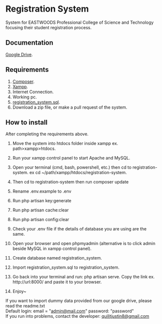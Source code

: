 # Registration System

System for EASTWOODS Professional College of Science and Technology focusing their student registration process. 

## Documentation

[Google Drive](https://drive.google.com/drive/folders/12YOnvqqusAn6V3209h8FeM3VLGDSakf1?usp=sharing).

## Requirements 

1. [Composer](https://getcomposer.org/download/).
2. [Xampp](https://www.apachefriends.org/download.html).
3. Internet Connection.
4. Working pc.
5. [registration_system.sql](https://drive.google.com/file/d/1noEGQktwrfWwcM01RtsFSio7OKQwMQx7/view?usp=sharing).
6. Download a zip file, or make a pull request of the system.

## How to install

After completing the requirements above. 

1. Move the system into htdocs folder inside xampp ex. path>xampp>htdocs.

2. Run your xampp control panel to start Apache and MySQL.

3. Open your terminal (cmd, bash, powershell, etc.) then cd to registration-system. ex cd ~/path/xampp/htdocs/registration-system.

4. Then cd to registration-system then run composer update

5. Rename .env.example to .env

6. Run php artisan key:generate

7. Run php artisan cache:clear 

8. Run php artisan config:clear

9. Check your .env file if the details of database you are using are the same.

10. Open your browser and open phpmyadmin (alternative is to click admin beside MySQL in xampp control panel).

11. Create database named registration_system.

12. Import registration_system.sql to registration_system.

13. Go back into your terminal and run: php artisan serve. Copy the link ex. http://url:8000/ and paste it to your browser.

14. Enjoy~

If you want to import dummy data provided from our google drive, please read the readme.txt<br/>
Default login: email = "admin@mail.com" password: "password"<br/>
If you run into problems, contact the developer: quilitjustin8@gmail.com
